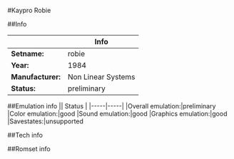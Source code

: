 #Kaypro Robie

##Info

||Info|
|-----|-----|
|**Setname:**|robie
|**Year:**|1984
|**Manufacturer:**|Non Linear Systems
|**Status:**|preliminary

##Emulation info
|| Status |
|-----|-----|
|Overall emulation:|preliminary
|Color emulation:|good
|Sound emulation:|good
|Graphics emulation:|good
|Savestates:|unsupported

##Tech info

##Romset info

<!--- START OF EDITED COMMENT DO NOT TOUCH TEXT ABOVE-->

